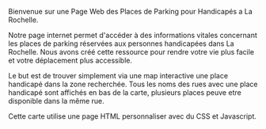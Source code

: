 Bienvenue sur une Page Web des Places de Parking pour Handicapés a La Rochelle.

Notre page internet permet d'accéder à des informations vitales concernant les places de parking réservées aux personnes handicapées dans La Rochelle. Nous avons créé cette ressource pour rendre votre vie plus facile et votre déplacement plus accessible.

Le but est de trouver simplement via une map interactive une place handicapé dans la zone recherchée.
Tous les noms des rues avec une place handicapé sont affichés en bas de la carte, plusieurs places peuve etre disponible dans la même rue.

Cette carte utilise une page HTML personnaliser avec du CSS et Javascript.
